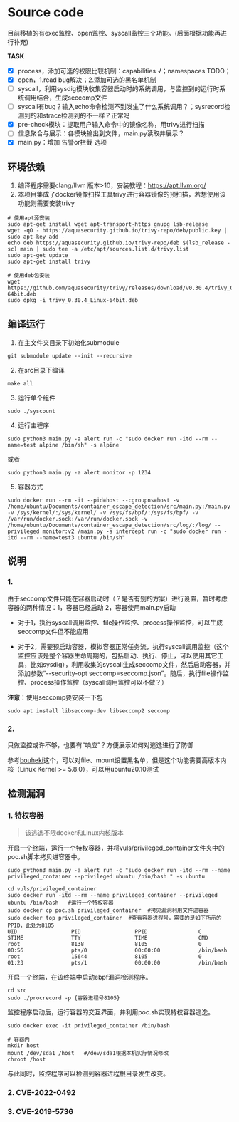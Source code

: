 # Source code

目前移植的有exec监控、open监控、syscall监控三个功能。(后面根据功能再进行补充)

**TASK**
* [x] process，添加可选的权限比较机制：capabilities √；namespaces TODO；
* [x] open，1.read bug解决；2.添加可选的黑名单机制
* [ ] syscall，利用sysdig模块收集容器启动时的系统调用，与监控到的运行时系统调用结合，生成seccomp文件
* [ ] syscall有bug？输入echo命令检测不到发生了什么系统调用？；sysrecord检测到的和strace检测到的不一样？正常吗
* [x] pre-check模块：提取用户输入命令中的镜像名称，用trivy进行扫描
* [ ] 信息聚合与展示：各模块输出到文件，main.py读取并展示？
* [x] main.py：增加 告警or拦截 选项

## 环境依赖
1. 编译程序需要clang/llvm 版本>10，安装教程：https://apt.llvm.org/  
2. 本项目集成了docker镜像扫描工具trivy进行容器镜像的预扫描，若想使用该功能则需要安装trivy

```shell
# 使用apt源安装
sudo apt-get install wget apt-transport-https gnupg lsb-release
wget -qO - https://aquasecurity.github.io/trivy-repo/deb/public.key | sudo apt-key add -
echo deb https://aquasecurity.github.io/trivy-repo/deb $(lsb_release -sc) main | sudo tee -a /etc/apt/sources.list.d/trivy.list
sudo apt-get update
sudo apt-get install trivy

# 使用deb包安装
wget https://github.com/aquasecurity/trivy/releases/download/v0.30.4/trivy_0.30.4_Linux-64bit.deb
sudo dpkg -i trivy_0.30.4_Linux-64bit.deb
```

## 编译运行
1. 在主文件夹目录下初始化submodule
```shell
git submodule update --init --recursive
```
2. 在src目录下编译
```shell
make all
```
3. 运行单个组件
```shell
sudo ./syscount
```
4. 运行主程序
```shell
sudo python3 main.py -a alert run -c "sudo docker run -itd --rm --name=test alpine /bin/sh" -s alpine
```
或者
```shell
sudo python3 main.py -a alert monitor -p 1234
```
5. 容器方式
```shell
sudo docker run --rm -it --pid=host --cgroupns=host -v /home/ubuntu/Documents/container_escape_detection/src/main.py:/main.py -v /sys/kernel/:/sys/kernel/ -v /sys/fs/bpf/:/sys/fs/bpf/ -v /var/run/docker.sock:/var/run/docker.sock -v /home/ubuntu/Documents/container_escape_detection/src/log/:/log/ --privileged monitor:v2 /main.py -a intercept run -c "sudo docker run -itd --rm --name=test3 ubuntu /bin/sh"
```

## 说明
### 1. 
由于seccomp文件只能在容器启动时（？是否有别的方案）进行设置，暂时考虑容器的两种情况：1，容器已经启动 2，容器使用main.py启动

- 对于1，执行syscall调用监控、file操作监控、process操作监控，可以生成seccomp文件但不能应用

- 对于2，需要预启动容器，模拟容器正常任务流，执行syscall调用监控（这个监控应该是整个容器生命周期的，包括启动、执行、停止，可以使用其它工具，比如sysdig），利用收集的syscall生成seccomp文件，然后启动容器，并添加参数“--security-opt seccomp=seccomp.json”。随后，执行file操作监控、process操作监控（syscall调用监控可以不做？）

**注意**：使用seccomp要安装一下包

```shell
sudo apt install libseccomp-dev libseccomp2 seccomp
```

### 2.
只做监控或许不够，也要有“响应”？方便展示如何对逃逸进行了防御

参考[bouheki](https://github.com/mrtc0/bouheki/tree/master/pkg/bpf/c)这个，可以对file、mount设置黑名单，但是这个功能需要高版本内核（Linux Kernel >= 5.8.0），可以用ubuntu20.10测试


## 检测漏洞
### 1. 特权容器
> 该逃逸不限docker和Linux内核版本

开启一个终端，运行一个特权容器，并将vuls/privileged_container文件夹中的poc.sh脚本拷贝进容器中。

```shell
sudo python3 main.py -a alert run -c "sudo docker run -itd --rm --name privileged_container --privileged ubuntu /bin/bash " -s ubuntu

cd vuls/privileged_container
sudo docker run -itd --rm --name privileged_container --privileged ubuntu /bin/bash   #运行一个特权容器
sudo docker cp poc.sh privileged_container  #拷贝漏洞利用文件进容器
sudo docker top privileged_container  #查看容器进程号，需要的是如下所示的PPID，此处为8105
UID                 PID                 PPID                C                   STIME               TTY                 TIME                CMD
root                8138                8105                0                   00:56               pts/0               00:00:00            /bin/bash
root                15644               8105                0                   01:23               pts/1               00:00:00            /bin/bash

```

开启一个终端，在该终端中启动ebpf漏洞检测程序。

```shell
cd src
sudo ./procrecord -p {容器进程号8105}
```

监控程序启动后，运行容器的交互界面，并利用poc.sh实现特权容器逃逸。

```shell
sudo docker exec -it privileged_container /bin/bash

# 容器内
mkdir host
mount /dev/sda1 /host   #/dev/sda1根据本机实际情况修改
chroot /host
```

与此同时，监控程序可以检测到容器进程根目录发生改变。
### 2. CVE-2022-0492

### 3. CVE-2019-5736
